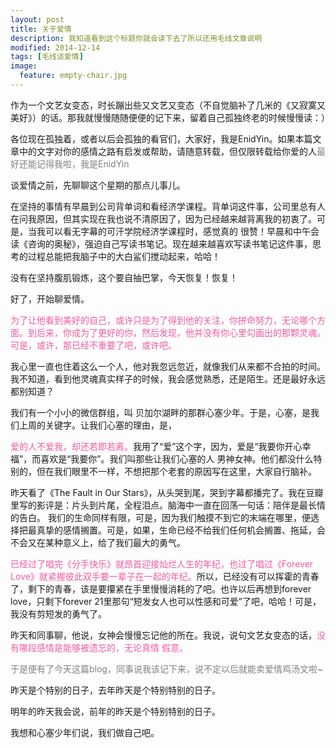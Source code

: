 ```yaml
---
layout: post
title: 关于爱情
description: 我知道看到这个标题你就会读下去了所以还用毛线文章说明
modified: 2014-12-14
tags: [毛线谈爱情]
image:
  feature: empty-chair.jpg
---
```


作为一个文艺女变态，时长蹦出些又文艺又变态（不自觉脑补了几米的《又寂寞又美好》）的话。那我就慢慢随随便便的记下来，留着自己孤独终老的时候慢慢读：）

各位现在孤独着，或者以后会孤独的看官们，大家好，我是EnidYin。如果本篇文章中的文字对你的感情之路有启发或帮助，请随意转载，但仅限转载给你爱的人<font color="grey">最好还能记得我啦，我是EnidYin</font>

谈爱情之前，先聊聊这个星期的那点儿事儿。

在坚持的事情有早晨到公司背单词和看经济学课程。背单词这件事，公司里总有人在问我原因，但其实现在我也说不清原因了，因为已经越来越背离我的初衷了。可是，当我可以看无字幕的可汗学院经济学课程时，感觉真的 很赞！早晨和中午会读《咨询的奥秘》，强迫自己写读书笔记。现在越来越喜欢写读书笔记这件事，思考的过程总能把我脑子中的大白鲨们搅动起来，哈哈！

没有在坚持腹肌锻炼，这个要自抽巴掌，今天恢复！恢复！

好了，开始聊爱情。

<font color="#ef5ba1">为了让他看到美好的自己，或许只是为了得到他的关注，你拼命努力，无论哪个方面。到后来，你成为了更好的你，然后发现，他并没有你心里勾画出的那颗灵魂。可是，或许，那已经不重要了吧，或许吧。</font>

我心里一直也住着这么一个人，他对我忽远忽近，就像我们从来都不合拍的时间。我不知道，看到他灵魂真实样子的时候，我会感觉熟悉，还是陌生。还是最好永远都别知道？

我们有一个小小的微信群组，叫 贝加尔湖畔的那群心塞少年。于是，心塞，是我们上周的关键字。让我们心塞的理由，是，

<font color="#ef5ba1">爱的人不爱我，却还若即若离。</font>我用了“爱”这个字，因为，爱是“我要你开心幸福”，而喜欢是“我要你”。我们叫那些让我们心塞的人 男神女神。他们都没什么特别的，但在我们眼里不一样，不想把那个老套的原因写在这里，大家自行脑补。

昨天看了《The Fault in Our Stars》，从头哭到尾，哭到字幕都播完了。我在豆瓣里写的影评是：片头到片尾，全程泪点。脑海中一直在回荡一句话：陪伴是最长情的告白。 我们的生命同样有限，可是，因为我们触摸不到它的末端在哪里，便选择把最真挚的感情搁置。可是，如果，生命已经不给我们任何机会搁置、拖延，会不会又在某种意义上，给了我们最大的勇气。 

<font color="#ef5ba1">已经过了唱完《分手快乐》就昂首迎接灿烂人生的年纪，也过了唱过《Forever Love》就紧握彼此双手要一辈子在一起的年纪。</font>所以，已经没有可以挥霍的青春了，剩下的青春，该是要攥紧在手里慢慢消耗的了吧。也许以后再想到forever love，只剩下forever 21里那句“短发女人也可以性感和可爱”了吧，哈哈！可是，我没有剪短发的勇气了。

昨天和同事聊，他说，女神会慢慢忘记他的所在。我说，说句文艺女变态的话，<font color="#ef5ba1">没有哪段感情是能够被遗忘的，无论真情 假意。</font>

<font color="grey">于是便有了今天这篇blog，同事说我该记下来，说不定以后就能卖爱情鸡汤文啦~</font>

昨天是个特别的日子，去年昨天是个特别特别的日子。

明年的昨天我会说，前年的昨天是个特别特别的日子。

我想和心塞少年们说，我们做自己吧。